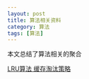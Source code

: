 ```yaml
---
layout: post
title: 算法相关资料
category: 算法
tags: [算法]
---
```


本文总结了算法相关的聚合

[LRU算法 缓存淘汰策略](https://www.cnblogs.com/Dhouse/p/8615481.html)

[]()

[]()

[]()

[]()
